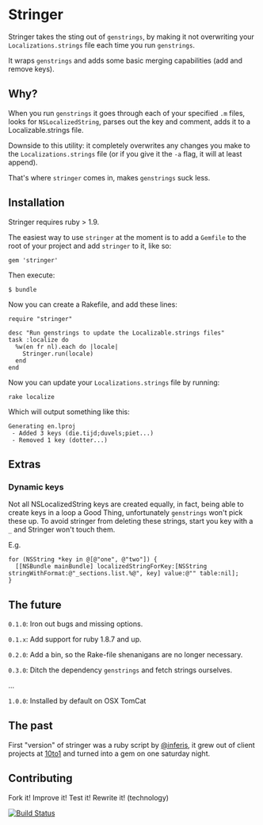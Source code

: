 # Stringer

Stringer takes the sting out of `genstrings`, by making it not overwriting your `Localizations.strings` file each time you run `genstrings`.

It wraps `genstrings` and adds some basic merging capabilities (add and remove keys).

## Why?

When you run `genstrings` it goes through each of your specified `.m` files, looks for `NSLocalizedString`, parses out the key and comment, adds it to a Localizable.strings file.

Downside to this utility: it completely overwrites any changes you make to the `Localizations.strings` file (or if you give it the `-a` flag, it will at least append).

That's where `stringer` comes in, makes `genstrings` suck less.

## Installation

Stringer requires ruby > 1.9.

The easiest way to use `stringer` at the moment is to add a `Gemfile` to the root of your project and add `stringer` to it, like so:

    gem 'stringer'

Then execute:

    $ bundle

Now you can create a Rakefile, and add these lines:

    require "stringer"

    desc "Run genstrings to update the Localizable.strings files"
    task :localize do
      %w(en fr nl).each do |locale|
        Stringer.run(locale)
      end
    end

Now you can update your `Localizations.strings` file by running:

    rake localize

Which will output something like this:

    Generating en.lproj
     - Added 3 keys (die.tijd;duvels;piet...)
     - Removed 1 key (dotter...)

## Extras

### Dynamic keys

Not all NSLocalizedString keys are created equally, in fact, being able to create keys in a loop a Good Thing, unfortunately `genstrings` won't pick these up. To avoid stringer from deleting these strings, start you key with a `_` and Stringer won't touch them.

E.g.

```
for (NSString *key in @[@"one", @"two"]) {
  [[NSBundle mainBundle] localizedStringForKey:[NSString stringWithFormat:@"_sections.list.%@", key] value:@"" table:nil];
}
```

## The future

`0.1.0`: Iron out bugs and missing options.

`0.1.x`: Add support for ruby 1.8.7 and up.

`0.2.0`: Add a bin, so the Rake-file shenanigans are no longer necessary.

`0.3.0`: Ditch the dependency `genstrings` and fetch strings ourselves.

...

`1.0.0`: Installed by default on OSX TomCat

## The past

First "version" of stringer was a ruby script by [@inferis](http://twitter.com/inferis), it grew out of client projects at [10to1](http://10to1.be) and turned into a gem on one saturday night.

## Contributing

Fork it! Improve it! Test it! Rewrite it! (technology)

[![Build Status](https://secure.travis-ci.org/pjaspers/stringer.png?branch=master)](http://travis-ci.org/pjaspers/stringer)
